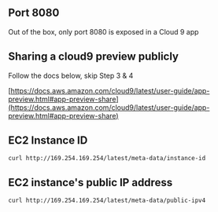 ## Port 8080
Out of the box, only port 8080 is exposed in a Cloud 9 app

## Sharing a cloud9 preview publicly

Follow the docs below, skip Step 3 & 4

[https://docs.aws.amazon.com/cloud9/latest/user-guide/app-preview.html#app-preview-share](https://docs.aws.amazon.com/cloud9/latest/user-guide/app-preview.html#app-preview-share)

## EC2 Instance ID

```
curl http://169.254.169.254/latest/meta-data/instance-id
```

##  EC2 instance's public IP address

```
curl http://169.254.169.254/latest/meta-data/public-ipv4
```

